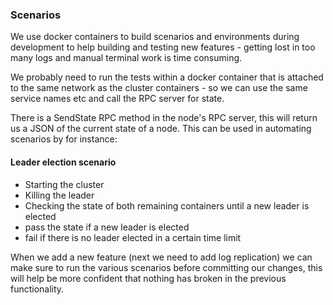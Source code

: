 
### Scenarios

We use docker containers to build scenarios and environments during development
to help building and testing new features - getting lost in too many logs and
manual terminal work is time consuming.

We probably need to run the tests within a docker container that is attached to
the same network as the cluster containers - so we can use the same service
names etc and call the RPC server for state.

There is a SendState RPC method in the node's RPC server, this will return us
a JSON of the current state of a node. This can be used in automating scenarios
by for instance:


#### Leader election scenario
- Starting the cluster
- Killing the leader
- Checking the state of both remaining containers until a new leader is elected
- pass the state if a new leader is elected
- fail if there is no leader elected in a certain time limit


When we add a new feature (next we need to add log replication) we can make
sure to run the various scenarios before committing our changes, this will help
be more confident that nothing has broken in the previous functionality.
